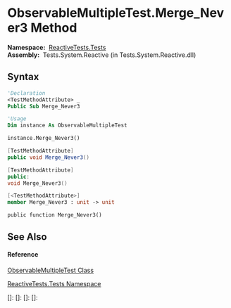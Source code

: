 # ObservableMultipleTest.Merge\_Never3 Method

**Namespace:**  [ReactiveTests.Tests](ReactiveTests.Tests\ReactiveTests.Tests.md)  
**Assembly:**  Tests.System.Reactive (in Tests.System.Reactive.dll)

## Syntax

```vb
'Declaration
<TestMethodAttribute> _
Public Sub Merge_Never3
```

```vb
'Usage
Dim instance As ObservableMultipleTest

instance.Merge_Never3()
```

```csharp
[TestMethodAttribute]
public void Merge_Never3()
```

```c++
[TestMethodAttribute]
public:
void Merge_Never3()
```

```fsharp
[<TestMethodAttribute>]
member Merge_Never3 : unit -> unit 
```

```jscript
public function Merge_Never3()
```

## See Also

#### Reference

[ObservableMultipleTest Class](ObservableMultipleTest\ObservableMultipleTest.md)

[ReactiveTests.Tests Namespace](ReactiveTests.Tests\ReactiveTests.Tests.md)

[]: 
[]: 
[]: 
[]: 